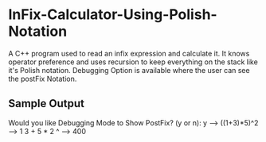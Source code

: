 InFix-Calculator-Using-Polish-Notation
======================================

A C++ program used to read an infix expression and calculate it. It knows operator preference and uses recursion to keep everything on the stack like it's Polish notation. Debugging Option is available where the user can see the postFix Notation.

Sample Output
---------------
Would you like Debugging Mode to Show PostFix? (y or n): y -->
((1+3)*5)^2 --> 1 3 + 5 * 2 ^ --> 400
